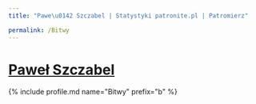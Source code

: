 ```yaml
---
title: "Pawe\u0142 Szczabel | Statystyki patronite.pl | Patromierz"

permalink: /Bitwy
---
```


# [Paweł Szczabel](https://patronite.pl/Bitwy)

{% include profile.md name="Bitwy" prefix="b" %}
